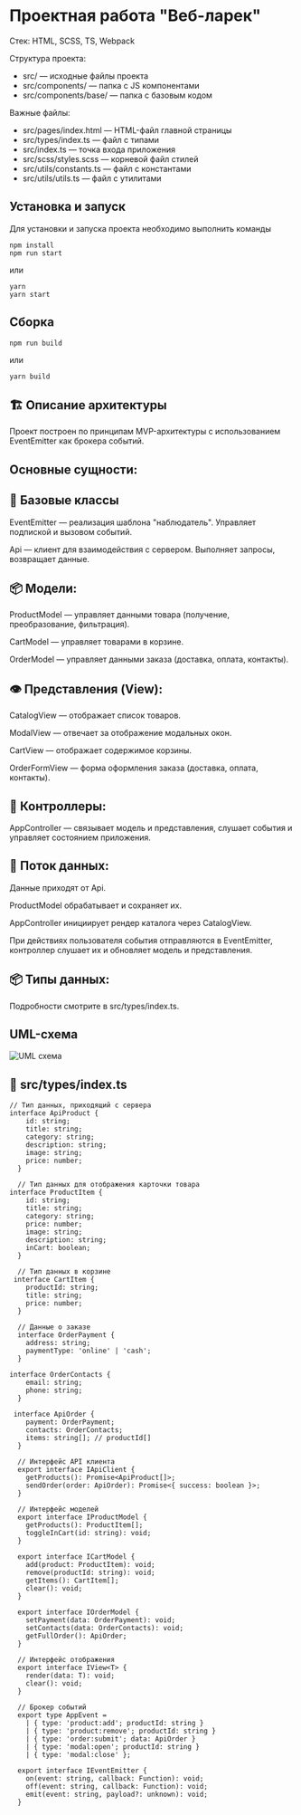 # Проектная работа "Веб-ларек"

Стек: HTML, SCSS, TS, Webpack

Структура проекта:
- src/ — исходные файлы проекта
- src/components/ — папка с JS компонентами
- src/components/base/ — папка с базовым кодом

Важные файлы:
- src/pages/index.html — HTML-файл главной страницы
- src/types/index.ts — файл с типами
- src/index.ts — точка входа приложения
- src/scss/styles.scss — корневой файл стилей
- src/utils/constants.ts — файл с константами
- src/utils/utils.ts — файл с утилитами

## Установка и запуск
Для установки и запуска проекта необходимо выполнить команды

```
npm install
npm run start
```

или

```
yarn
yarn start
```
## Сборка

```
npm run build
```

или

```
yarn build
```
## 🏗 Описание архитектуры

Проект построен по принципам MVP-архитектуры с использованием EventEmitter как брокера событий.

## Основные сущности:

## 🔧 Базовые классы
EventEmitter — реализация шаблона "наблюдатель". Управляет подпиской и вызовом событий.

Api — клиент для взаимодействия с сервером. Выполняет запросы, возвращает данные.

## 📦 Модели:

ProductModel — управляет данными товара (получение, преобразование, фильтрация).

CartModel — управляет товарами в корзине.

OrderModel — управляет данными заказа (доставка, оплата, контакты).

## 👁 Представления (View):

CatalogView — отображает список товаров.

ModalView — отвечает за отображение модальных окон.

CartView — отображает содержимое корзины.

OrderFormView — форма оформления заказа (доставка, оплата, контакты).

## 🧠 Контроллеры:

AppController — связывает модель и представления, слушает события и управляет состоянием приложения.

## 🔄 Поток данных:

Данные приходят от Api.

ProductModel обрабатывает и сохраняет их.

AppController инициирует рендер каталога через CatalogView.

При действиях пользователя события отправляются в EventEmitter, контроллер слушает их и обновляет модель и представления.

## 📦 Типы данных:

Подробности смотрите в src/types/index.ts.

## UML-схема

![UML схема](./src/images/UML.png)

## 🧾 src/types/index.ts

```
// Тип данных, приходящий с сервера
interface ApiProduct {
    id: string;
    title: string;
    category: string;
    description: string;
    image: string;
    price: number;
  }
  
  // Тип данных для отображения карточки товара
interface ProductItem {
    id: string;
    title: string;
    category: string;
    price: number;
    image: string;
    description: string;
    inCart: boolean;
  }
  
  // Тип данных в корзине
 interface CartItem {
    productId: string;
    title: string;
    price: number;
  }
  
  // Данные о заказе
  interface OrderPayment {
    address: string;
    paymentType: 'online' | 'cash';
  }
  
interface OrderContacts {
    email: string;
    phone: string;
  }
  
 interface ApiOrder {
    payment: OrderPayment;
    contacts: OrderContacts;
    items: string[]; // productId[]
  }
  
  // Интерфейс API клиента
  export interface IApiClient {
    getProducts(): Promise<ApiProduct[]>;
    sendOrder(order: ApiOrder): Promise<{ success: boolean }>;
  }
  
  // Интерфейс моделей
  export interface IProductModel {
    getProducts(): ProductItem[];
    toggleInCart(id: string): void;
  }
  
  export interface ICartModel {
    add(product: ProductItem): void;
    remove(productId: string): void;
    getItems(): CartItem[];
    clear(): void;
  }
  
  export interface IOrderModel {
    setPayment(data: OrderPayment): void;
    setContacts(data: OrderContacts): void;
    getFullOrder(): ApiOrder;
  }
  
  // Интерфейс отображения
  export interface IView<T> {
    render(data: T): void;
    clear(): void;
  }
  
  // Брокер событий
  export type AppEvent =
    | { type: 'product:add'; productId: string }
    | { type: 'product:remove'; productId: string }
    | { type: 'order:submit'; data: ApiOrder }
    | { type: 'modal:open'; productId: string }
    | { type: 'modal:close' };
  
  export interface IEventEmitter {
    on(event: string, callback: Function): void;
    off(event: string, callback: Function): void;
    emit(event: string, payload?: unknown): void;
  }
  
```